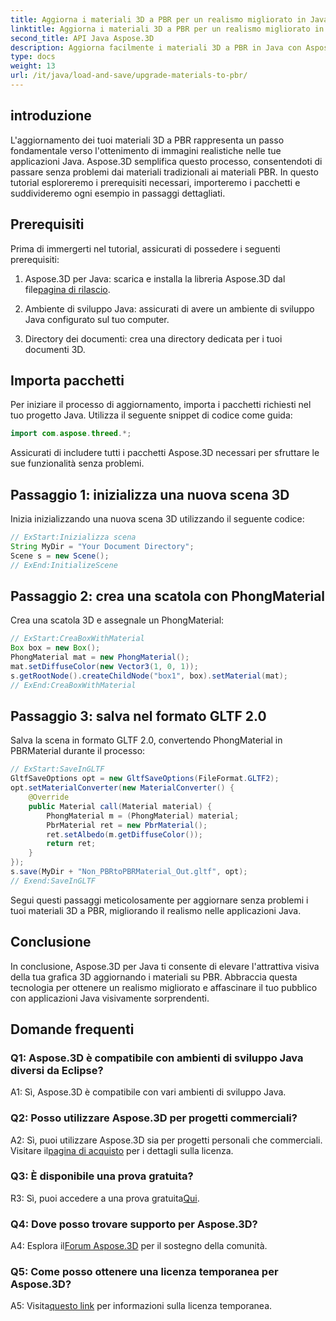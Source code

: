 ```yaml
---
title: Aggiorna i materiali 3D a PBR per un realismo migliorato in Java con Aspose.3D
linktitle: Aggiorna i materiali 3D a PBR per un realismo migliorato in Java con Aspose.3D
second_title: API Java Aspose.3D
description: Aggiorna facilmente i materiali 3D a PBR in Java con Aspose.3D. Ottieni un realismo migliorato per immagini accattivanti.
type: docs
weight: 13
url: /it/java/load-and-save/upgrade-materials-to-pbr/
---
```

## introduzione

L'aggiornamento dei tuoi materiali 3D a PBR rappresenta un passo fondamentale verso l'ottenimento di immagini realistiche nelle tue applicazioni Java. Aspose.3D semplifica questo processo, consentendoti di passare senza problemi dai materiali tradizionali ai materiali PBR. In questo tutorial esploreremo i prerequisiti necessari, importeremo i pacchetti e suddivideremo ogni esempio in passaggi dettagliati.

## Prerequisiti

Prima di immergerti nel tutorial, assicurati di possedere i seguenti prerequisiti:

1.  Aspose.3D per Java: scarica e installa la libreria Aspose.3D dal file[pagina di rilascio](https://releases.aspose.com/3d/java/).

2. Ambiente di sviluppo Java: assicurati di avere un ambiente di sviluppo Java configurato sul tuo computer.

3. Directory dei documenti: crea una directory dedicata per i tuoi documenti 3D.

## Importa pacchetti

Per iniziare il processo di aggiornamento, importa i pacchetti richiesti nel tuo progetto Java. Utilizza il seguente snippet di codice come guida:

```java
import com.aspose.threed.*;
```

Assicurati di includere tutti i pacchetti Aspose.3D necessari per sfruttare le sue funzionalità senza problemi.

## Passaggio 1: inizializza una nuova scena 3D

Inizia inizializzando una nuova scena 3D utilizzando il seguente codice:

```java
// ExStart:Inizializza scena
String MyDir = "Your Document Directory";
Scene s = new Scene();
// ExEnd:InitializeScene
```

## Passaggio 2: crea una scatola con PhongMaterial

Crea una scatola 3D e assegnale un PhongMaterial:

```java
// ExStart:CreaBoxWithMaterial
Box box = new Box();
PhongMaterial mat = new PhongMaterial();
mat.setDiffuseColor(new Vector3(1, 0, 1));
s.getRootNode().createChildNode("box1", box).setMaterial(mat);
// ExEnd:CreaBoxWithMaterial
```

## Passaggio 3: salva nel formato GLTF 2.0

Salva la scena in formato GLTF 2.0, convertendo PhongMaterial in PBRMaterial durante il processo:

```java
// ExStart:SaveInGLTF
GltfSaveOptions opt = new GltfSaveOptions(FileFormat.GLTF2);
opt.setMaterialConverter(new MaterialConverter() {
    @Override
    public Material call(Material material) {
        PhongMaterial m = (PhongMaterial) material;
        PbrMaterial ret = new PbrMaterial();
        ret.setAlbedo(m.getDiffuseColor());
        return ret;
    }
});
s.save(MyDir + "Non_PBRtoPBRMaterial_Out.gltf", opt);
// Exend:SaveInGLTF
```

Segui questi passaggi meticolosamente per aggiornare senza problemi i tuoi materiali 3D a PBR, migliorando il realismo nelle applicazioni Java.

## Conclusione

In conclusione, Aspose.3D per Java ti consente di elevare l'attrattiva visiva della tua grafica 3D aggiornando i materiali su PBR. Abbraccia questa tecnologia per ottenere un realismo migliorato e affascinare il tuo pubblico con applicazioni Java visivamente sorprendenti.

## Domande frequenti

### Q1: Aspose.3D è compatibile con ambienti di sviluppo Java diversi da Eclipse?

A1: Sì, Aspose.3D è compatibile con vari ambienti di sviluppo Java.

### Q2: Posso utilizzare Aspose.3D per progetti commerciali?

 A2: Sì, puoi utilizzare Aspose.3D sia per progetti personali che commerciali. Visitare il[pagina di acquisto](https://purchase.aspose.com/buy) per i dettagli sulla licenza.

### Q3: È disponibile una prova gratuita?

R3: Sì, puoi accedere a una prova gratuita[Qui](https://releases.aspose.com/).

### Q4: Dove posso trovare supporto per Aspose.3D?

 A4: Esplora il[Forum Aspose.3D](https://forum.aspose.com/c/3d/18) per il sostegno della comunità.

### Q5: Come posso ottenere una licenza temporanea per Aspose.3D?

 A5: Visita[questo link](https://purchase.aspose.com/temporary-license/) per informazioni sulla licenza temporanea.